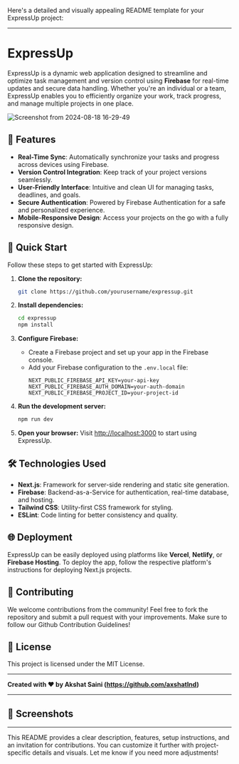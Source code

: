 Here's a detailed and visually appealing README template for your ExpressUp project:

---

# ExpressUp

ExpressUp is a dynamic web application designed to streamline and optimize task management and version control using **Firebase** for real-time updates and secure data handling. Whether you're an individual or a team, ExpressUp enables you to efficiently organize your work, track progress, and manage multiple projects in one place.

![Screenshot from 2024-08-18 16-29-49](https://github.com/user-attachments/assets/50267f6d-aa21-40b3-9d61-6434c88faf0a)


## 🌟 Features

- **Real-Time Sync**: Automatically synchronize your tasks and progress across devices using Firebase.
- **Version Control Integration**: Keep track of your project versions seamlessly.
- **User-Friendly Interface**: Intuitive and clean UI for managing tasks, deadlines, and goals.
- **Secure Authentication**: Powered by Firebase Authentication for a safe and personalized experience.
- **Mobile-Responsive Design**: Access your projects on the go with a fully responsive design.

## 🚀 Quick Start

Follow these steps to get started with ExpressUp:

1. **Clone the repository:**
   ```bash
   git clone https://github.com/yourusername/expressup.git
   ```

2. **Install dependencies:**
   ```bash
   cd expressup
   npm install
   ```

3. **Configure Firebase:**
   - Create a Firebase project and set up your app in the Firebase console.
   - Add your Firebase configuration to the `.env.local` file:
     ```env
     NEXT_PUBLIC_FIREBASE_API_KEY=your-api-key
     NEXT_PUBLIC_FIREBASE_AUTH_DOMAIN=your-auth-domain
     NEXT_PUBLIC_FIREBASE_PROJECT_ID=your-project-id
     ```

4. **Run the development server:**
   ```bash
   npm run dev
   ```

5. **Open your browser:**
   Visit [http://localhost:3000](http://localhost:3000) to start using ExpressUp.

## 🛠️ Technologies Used

- **Next.js**: Framework for server-side rendering and static site generation.
- **Firebase**: Backend-as-a-Service for authentication, real-time database, and hosting.
- **Tailwind CSS**: Utility-first CSS framework for styling.
- **ESLint**: Code linting for better consistency and quality.

## 🌐 Deployment

ExpressUp can be easily deployed using platforms like **Vercel**, **Netlify**, or **Firebase Hosting**. To deploy the app, follow the respective platform's instructions for deploying Next.js projects.

## 🤝 Contributing

We welcome contributions from the community! Feel free to fork the repository and submit a pull request with your improvements. Make sure to follow our Github Contribution Guidelines!

## 📝 License

This project is licensed under the MIT License.

---

**Created with ❤️ by Akshat Saini (https://github.com/axshatInd)**

---

## 📸 Screenshots


---

This README provides a clear description, features, setup instructions, and an invitation for contributions. You can customize it further with project-specific details and visuals. Let me know if you need more adjustments!
